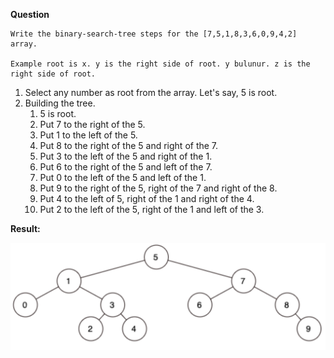 **Question**

    Write the binary-search-tree steps for the [7,5,1,8,3,6,0,9,4,2] array.

    Example root is x. y is the right side of root. y bulunur. z is the right side of root.

1. Select any number as root from the array. Let's say, 5 is root.
2. Building the tree.
   1. 5 is root.
   2. Put 7 to the right of the 5.
   3. Put 1 to the left of the 5.
   4. Put 8 to the right of the 5 and right of the 7.
   5. Put 3 to the left of the 5 and right of the 1.
   6. Put 6 to the right of the 5 and left of the 7.
   7. Put 0 to the left of the 5 and left of the 1.
   8. Put 9 to the right of the 5, right of the 7 and right of the 8.
   9. Put 4 to the left of 5, right of the 1 and right of the 4.
   10. Put 2 to the left of the 5, right of the 1 and left of the 3.

**Result:**

<img src="/pics/bst_result.png"/>
